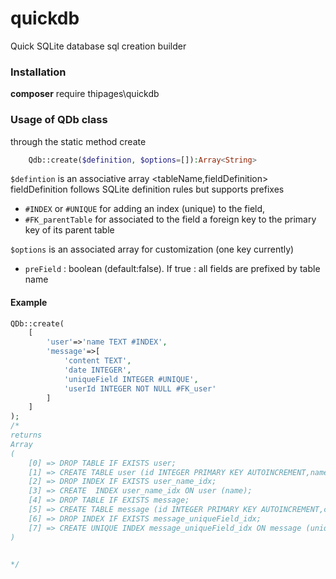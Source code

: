 # quickdb
Quick SQLite database sql creation builder

### Installation
**composer** require thipages\quickdb

### Usage of QDb class
through the static method create
```php
    Qdb::create($definition, $options=[]):Array<String>
```
`$defintion` is an associative array <tableName,fieldDefinition>
fieldDefinition follows SQLite definition rules but supports prefixes
- `#INDEX` or `#UNIQUE` for adding an index (unique) to the field,
- `#FK_parentTable` for associated to the field a foreign key to the primary key of its parent table

`$options` is an associated array for customization (one key currently)
- `preField` : boolean (default:false). If true : all fields are prefixed by table name
#### Example
```php
QDb::create(
    [
        'user'=>'name TEXT #INDEX',
        'message'=>[
            'content TEXT',
            'date INTEGER',
            'uniqueField INTEGER #UNIQUE',
            'userId INTEGER NOT NULL #FK_user'
        ]
    ]
);
/*
returns
Array
(
    [0] => DROP TABLE IF EXISTS user;
    [1] => CREATE TABLE user (id INTEGER PRIMARY KEY AUTOINCREMENT,name TEXT);
    [2] => DROP INDEX IF EXISTS user_name_idx;
    [3] => CREATE  INDEX user_name_idx ON user (name);
    [4] => DROP TABLE IF EXISTS message;
    [5] => CREATE TABLE message (id INTEGER PRIMARY KEY AUTOINCREMENT,content TEXT,date INTEGER,uniqueField INTEGER,userId INTEGER NOT NULL ,FOREIGN KEY(userId) REFERENCES user(id));
    [6] => DROP INDEX IF EXISTS message_uniqueField_idx;
    [7] => CREATE UNIQUE INDEX message_uniqueField_idx ON message (uniqueField);
)


*/
```
